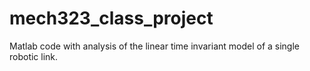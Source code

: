 # mech323_class_project
Matlab code with analysis of the linear time invariant model of a single robotic link.
